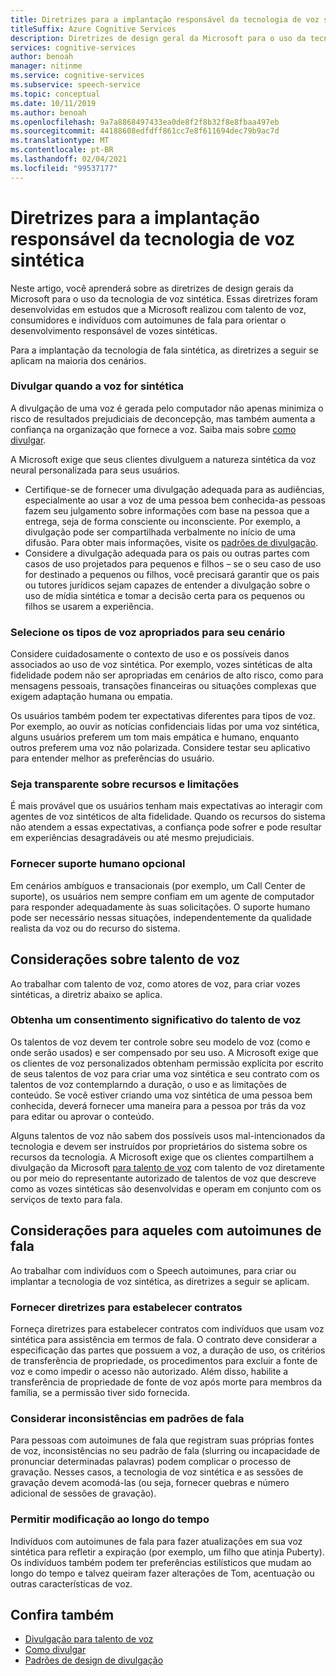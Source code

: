 ```yaml
---
title: Diretrizes para a implantação responsável da tecnologia de voz sintética
titleSuffix: Azure Cognitive Services
description: Diretrizes de design geral da Microsoft para o uso da tecnologia de voz sintética. Elas foram desenvolvidas em estudos que a Microsoft realizou com talento de voz, consumidores, bem como indivíduos com fala autoimunes para guiar o desenvolvimento responsável da voz sintética.
services: cognitive-services
author: benoah
manager: nitinme
ms.service: cognitive-services
ms.subservice: speech-service
ms.topic: conceptual
ms.date: 10/11/2019
ms.author: benoah
ms.openlocfilehash: 9a7a8868497433ea0de8f2f8b32f8e8fbaa497eb
ms.sourcegitcommit: 44188608edfdff861cc7e8f611694dec79b9ac7d
ms.translationtype: MT
ms.contentlocale: pt-BR
ms.lasthandoff: 02/04/2021
ms.locfileid: "99537177"
---
```

# <a name="guidelines-for-responsible-deployment-of-synthetic-voice-technology"></a>Diretrizes para a implantação responsável da tecnologia de voz sintética

Neste artigo, você aprenderá sobre as diretrizes de design gerais da Microsoft para o uso da tecnologia de voz sintética. Essas diretrizes foram desenvolvidas em estudos que a Microsoft realizou com talento de voz, consumidores e indivíduos com autoimunes de fala para orientar o desenvolvimento responsável de vozes sintéticas.

Para a implantação da tecnologia de fala sintética, as diretrizes a seguir se aplicam na maioria dos cenários.

### <a name="disclose-when-the-voice-is-synthetic"></a>Divulgar quando a voz for sintética
A divulgação de uma voz é gerada pelo computador não apenas minimiza o risco de resultados prejudiciais de deconcepção, mas também aumenta a confiança na organização que fornece a voz. Saiba mais sobre [como divulgar](concepts-disclosure-guidelines.md).

A Microsoft exige que seus clientes divulguem a natureza sintética da voz neural personalizada para seus usuários. 
* Certifique-se de fornecer uma divulgação adequada para as audiências, especialmente ao usar a voz de uma pessoa bem conhecida-as pessoas fazem seu julgamento sobre informações com base na pessoa que a entrega, seja de forma consciente ou inconsciente.  Por exemplo, a divulgação pode ser compartilhada verbalmente no início de uma difusão. Para obter mais informações, visite os [padrões de divulgação](concepts-disclosure-patterns.md).   
* Considere a divulgação adequada para os pais ou outras partes com casos de uso projetados para pequenos e filhos – se o seu caso de uso for destinado a pequenos ou filhos, você precisará garantir que os pais ou tutores jurídicos sejam capazes de entender a divulgação sobre o uso de mídia sintética e tomar a decisão certa para os pequenos ou filhos se usarem a experiência. 

### <a name="select-appropriate-voice-types-for-your-scenario"></a>Selecione os tipos de voz apropriados para seu cenário
Considere cuidadosamente o contexto de uso e os possíveis danos associados ao uso de voz sintética. Por exemplo, vozes sintéticas de alta fidelidade podem não ser apropriadas em cenários de alto risco, como para mensagens pessoais, transações financeiras ou situações complexas que exigem adaptação humana ou empatia. 

Os usuários também podem ter expectativas diferentes para tipos de voz. Por exemplo, ao ouvir as notícias confidenciais lidas por uma voz sintética, alguns usuários preferem um tom mais empática e humano, enquanto outros preferem uma voz não polarizada. Considere testar seu aplicativo para entender melhor as preferências do usuário.

### <a name="be-transparent-about-capabilities-and-limitations"></a>Seja transparente sobre recursos e limitações
É mais provável que os usuários tenham mais expectativas ao interagir com agentes de voz sintéticos de alta fidelidade. Quando os recursos do sistema não atendem a essas expectativas, a confiança pode sofrer e pode resultar em experiências desagradáveis ou até mesmo prejudiciais.

### <a name="provide-optional-human-support"></a>Fornecer suporte humano opcional
Em cenários ambíguos e transacionais (por exemplo, um Call Center de suporte), os usuários nem sempre confiam em um agente de computador para responder adequadamente às suas solicitações. O suporte humano pode ser necessário nessas situações, independentemente da qualidade realista da voz ou do recurso do sistema.

## <a name="considerations-for-voice-talent"></a>Considerações sobre talento de voz
Ao trabalhar com talento de voz, como atores de voz, para criar vozes sintéticas, a diretriz abaixo se aplica.

### <a name="obtain-meaningful-consent-from-voice-talent"></a>Obtenha um consentimento significativo do talento de voz
Os talentos de voz devem ter controle sobre seu modelo de voz (como e onde serão usados) e ser compensado por seu uso. A Microsoft exige que os clientes de voz personalizados obtenham permissão explícita por escrito de seus talentos de voz para criar uma voz sintética e seu contrato com os talentos de voz contemplarndo a duração, o uso e as limitações de conteúdo.  Se você estiver criando uma voz sintética de uma pessoa bem conhecida, deverá fornecer uma maneira para a pessoa por trás da voz para editar ou aprovar o conteúdo.

Alguns talentos de voz não sabem dos possíveis usos mal-intencionados da tecnologia e devem ser instruídos por proprietários do sistema sobre os recursos da tecnologia. A Microsoft exige que os clientes compartilhem a divulgação da Microsoft [para talento de voz](/legal/cognitive-services/speech-service/disclosure-voice-talent) com talento de voz diretamente ou por meio do representante autorizado de talentos de voz que descreve como as vozes sintéticas são desenvolvidas e operam em conjunto com os serviços de texto para fala.

## <a name="considerations-for-those-with-speech-disorders"></a>Considerações para aqueles com autoimunes de fala
Ao trabalhar com indivíduos com o Speech autoimunes, para criar ou implantar a tecnologia de voz sintética, as diretrizes a seguir se aplicam.

### <a name="provide-guidelines-to-establish-contracts"></a>Fornecer diretrizes para estabelecer contratos
Forneça diretrizes para estabelecer contratos com indivíduos que usam voz sintética para assistência em termos de fala. O contrato deve considerar a especificação das partes que possuem a voz, a duração de uso, os critérios de transferência de propriedade, os procedimentos para excluir a fonte de voz e como impedir o acesso não autorizado. Além disso, habilite a transferência de propriedade de fonte de voz após morte para membros da família, se a permissão tiver sido fornecida.

### <a name="account-for-inconsistencies-in-speech-patterns"></a>Considerar inconsistências em padrões de fala
Para pessoas com autoimunes de fala que registram suas próprias fontes de voz, inconsistências no seu padrão de fala (slurring ou incapacidade de pronunciar determinadas palavras) podem complicar o processo de gravação. Nesses casos, a tecnologia de voz sintética e as sessões de gravação devem acomodá-las (ou seja, fornecer quebras e número adicional de sessões de gravação).

### <a name="allow-modification-over-time"></a>Permitir modificação ao longo do tempo
Indivíduos com autoimunes de fala para fazer atualizações em sua voz sintética para refletir a expiração (por exemplo, um filho que atinja Puberty). Os indivíduos também podem ter preferências estilísticos que mudam ao longo do tempo e talvez queiram fazer alterações de Tom, acentuação ou outras características de voz.


## <a name="see-also"></a>Confira também

* [Divulgação para talento de voz](https://docs.microsoft.com/legal/cognitive-services/speech-service/disclosure-voice-talent?context=/azure/cognitive-services/speech-service/context/context)
* [Como divulgar](concepts-disclosure-guidelines.md)
* [Padrões de design de divulgação](concepts-disclosure-patterns.md)